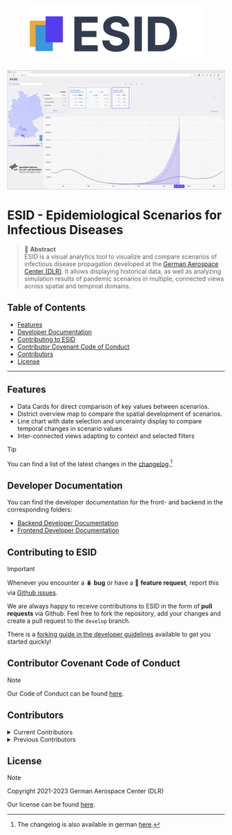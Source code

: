 <p align="center"> 
  <img src ="frontend/docs/images/logo-200x66.svg" />
</p>

<p align="center"> 
  <img src ="frontend/docs/images/Overview.png" />
</p>

# ESID - Epidemiological Scenarios for Infectious Diseases
> 📘 **Abstract**  
> ESID is a visual analytics tool to visualize and compare scenarios of infectious disease propagation developed at the [German Aerospace Center (DLR)](https://www.dlr.de/).
> It allows displaying historical data, as well as analyzing simulation results of pandemic scenarios in multiple, connected views across spatial and temproal domains.

<!-- omit from toc -->
## Table of Contents
- [Features](#features)
- [Developer Documentation](#developer-documentation)
- [Contributing to ESID](#contributing-to-esid)
- [Contributor Covenant Code of Conduct](#contributor-covenant-code-of-conduct)
- [Contributors](#contributors)
- [License](#license)

---

## Features
- Data Cards for direct comparison of key values between scenarios.
- District overview map to compare the spatial development of scenarios.
- Line chart with date selection and uncerainty display to compare temporal changes in scenario values
- Inter-connected views adapting to context and selected filters

> [!TIP]  
> You can find a list of the latest changes in the [changelog](/frontend/docs/changelog/changelog-en.md).[^changelog-de]

[^changelog-de]: The changelog is also available in german [here](/frontend/docs/changelog/changelog-de.md).


## Developer Documentation
You can find the developer documentation for the front- and backend in the corresponding folders:
- [Backend Developer Documentation](backend/README.md)
- [Frontend Developer Documentation](frontend/README.md)


## Contributing to ESID
> [!IMPORTANT]  
> Whenever you encounter a :beetle: **bug** or have a :tada: **feature request**, report this via [Github issues](https://github.com/DLR-SC/ESID/issues).

We are always happy to receive contributions to ESID in the form of **pull requests** via Github.
Feel free to fork the repository, add your changes and create a pull request to the `develop` branch.

There is a [forking guide in the developer guidelines](frontend/README.md#forking-esid) available to get you started quickly!


## Contributor Covenant Code of Conduct
> [!NOTE]  
> Our Code of Conduct can be found [here](CODE_OF_CONDUCT.md).

## Contributors
<details>
<summary>Current Contributors</summary>

**German Aerospace Center (DLR):**
- Martin Kühn
- Jonas Gilg
- Luca Spataro
- Moritz Zeumer
- Pawandeep Kaur-Betz

</details>
<details>
<summary>Previous Contributors</summary>

**German Aerospace Center (DLR):**
- Margrit Klitz
- Kerem Balci
- Selma Dahmani
- Laurin Kerkloh

**Hochschule für Gestaltung Schwäbisch Gmünd (HfG):**
- Julien Stoll
- Valerie Grappendorf

</details>

## License
> [!NOTE]  
> Copyright 2021-2023 German Aerospace Center (DLR)
> 
> Our license can be found [here](LICENSE).
